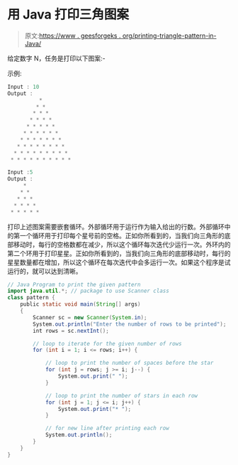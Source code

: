 # 用 Java 打印三角图案

> 原文:[https://www . geesforgeks . org/printing-triangle-pattern-in-Java/](https://www.geeksforgeeks.org/printing-triangle-pattern-in-java/)

给定数字 N，任务是打印以下图案:-

示例:

```java
Input : 10
Output :                    
          * 
         * * 
        * * * 
       * * * * 
      * * * * * 
     * * * * * * 
    * * * * * * * 
   * * * * * * * * 
  * * * * * * * * * 
 * * * * * * * * * * 

Input :5
Output :
     * 
    * * 
   * * * 
  * * * * 
 * * * * * 

```

打印上述图案需要嵌套循环。外部循环用于运行作为输入给出的行数。外部循环中的第一个循环用于打印每个星号前的空格。正如你所看到的，当我们向三角形的底部移动时，每行的空格数都在减少，所以这个循环每次迭代少运行一次。外环内的第二个环用于打印星星。正如你所看到的，当我们向三角形的底部移动时，每行的星星数量都在增加，所以这个循环在每次迭代中会多运行一次。如果这个程序是试运行的，就可以达到清晰。

```java
// Java Program to print the given pattern
import java.util.*; // package to use Scanner class
class pattern {
    public static void main(String[] args)
    {
        Scanner sc = new Scanner(System.in);
        System.out.println("Enter the number of rows to be printed");
        int rows = sc.nextInt();

        // loop to iterate for the given number of rows
        for (int i = 1; i <= rows; i++) {

            // loop to print the number of spaces before the star
            for (int j = rows; j >= i; j--) {
                System.out.print(" ");
            }

            // loop to print the number of stars in each row
            for (int j = 1; j <= i; j++) {
                System.out.print("* ");
            }

            // for new line after printing each row
            System.out.println();
        }
    }
}
```